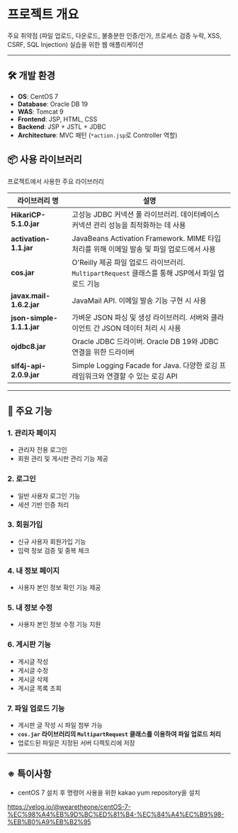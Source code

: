# 프로젝트 개요

주요 취약점 (파일 업로드, 다운로드, 불충분한 인증/인가, 프로세스 검증 누락, XSS, CSRF, SQL Injection) 실습을 위한 웹 애플리케이션

---

## 🛠️ 개발 환경

- **OS**: CentOS 7
- **Database**: Oracle DB 19
- **WAS**: Tomcat 9
- **Frontend**: JSP, HTML, CSS
- **Backend**: JSP + JSTL + JDBC
- **Architecture**: MVC 패턴 (`*action.jsp`로 Controller 역할)


## 📦 사용 라이브러리

프로젝트에서 사용한 주요 라이브러리

| 라이브러리 명                | 설명                                                                                      |
|----------------------------|-----------------------------------------------------------------------------------------|
| **HikariCP-5.1.0.jar**      | 고성능 JDBC 커넥션 풀 라이브러리. 데이터베이스 커넥션 관리 성능을 최적화하는 데 사용            |
| **activation-1.1.jar**      | JavaBeans Activation Framework. MIME 타입 처리를 위해 이메일 발송 및 파일 업로드에서 사용      |
| **cos.jar**                 | O'Reilly 제공 파일 업로드 라이브러리. `MultipartRequest` 클래스를 통해 JSP에서 파일 업로드 기능 |
| **javax.mail-1.6.2.jar**    | JavaMail API. 이메일 발송 기능 구현 시 사용                                                     |
| **json-simple-1.1.1.jar**   | 가벼운 JSON 파싱 및 생성 라이브러리. 서버와 클라이언트 간 JSON 데이터 처리 시 사용                 |
| **ojdbc8.jar**              | Oracle JDBC 드라이버. Oracle DB 19와 JDBC 연결을 위한 드라이버                             |
| **slf4j-api-2.0.9.jar**     | Simple Logging Facade for Java. 다양한 로깅 프레임워크와 연결할 수 있는 로깅 API                  |



---

## 📌 주요 기능

### 1. 관리자 페이지
- 관리자 전용 로그인
- 회원 관리 및 게시판 관리 기능 제공

### 2. 로그인
- 일반 사용자 로그인 기능
- 세션 기반 인증 처리

### 3. 회원가입
- 신규 사용자 회원가입 기능
- 입력 정보 검증 및 중복 체크

### 4. 내 정보 페이지
- 사용자 본인 정보 확인 기능 제공

### 5. 내 정보 수정
- 사용자 본인 정보 수정 기능 지원

### 6. 게시판 기능
- 게시글 작성
- 게시글 수정
- 게시글 삭제
- 게시글 목록 조회

### 7. 파일 업로드 기능
- 게시판 글 작성 시 파일 첨부 가능
- **`cos.jar` 라이브러리의 `MultipartRequest` 클래스를 이용하여 파일 업로드 처리**
- 업로드된 파일은 지정된 서버 디렉토리에 저장

---

## ※ 특이사항

- centOS 7 설치 후 명령어 사용을 위한 kakao yum repository을 설치

https://velog.io/@wearetheone/centOS-7-%EC%98%A4%EB%9D%BC%ED%81%B4-%EC%84%A4%EC%B9%98-%EB%B0%A9%EB%B2%95
